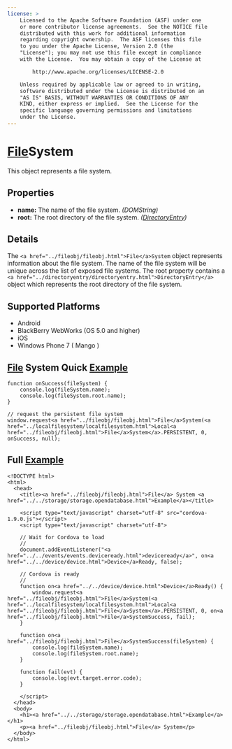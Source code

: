 ```yaml
---
license: >
    Licensed to the Apache Software Foundation (ASF) under one
    or more contributor license agreements.  See the NOTICE file
    distributed with this work for additional information
    regarding copyright ownership.  The ASF licenses this file
    to you under the Apache License, Version 2.0 (the
    "License"); you may not use this file except in compliance
    with the License.  You may obtain a copy of the License at

        http://www.apache.org/licenses/LICENSE-2.0

    Unless required by applicable law or agreed to in writing,
    software distributed under the License is distributed on an
    "AS IS" BASIS, WITHOUT WARRANTIES OR CONDITIONS OF ANY
    KIND, either express or implied.  See the License for the
    specific language governing permissions and limitations
    under the License.
---
```


<a href="../fileobj/fileobj.html">File</a>System
==========

This object represents a file system.

Properties
----------

- __name:__ The name of the file system. _(DOMString)_
- __root:__ The root directory of the file system. _(<a href="../directoryentry/directoryentry.html">DirectoryEntry</a>)_

Details
-------

The `<a href="../fileobj/fileobj.html">File</a>System` object represents information about the file system. The name of the file system will be unique across the list of exposed file systems.  The root property contains a `<a href="../directoryentry/directoryentry.html">DirectoryEntry</a>` object which represents the root directory of the file system.

Supported Platforms
-------------------

- Android
- BlackBerry WebWorks (OS 5.0 and higher)
- iOS
- Windows Phone 7 ( Mango )

<a href="../fileobj/fileobj.html">File</a> System Quick <a href="../../storage/storage.opendatabase.html">Example</a>
-------------------------

	function onSuccess(fileSystem) {
		console.log(fileSystem.name);
		console.log(fileSystem.root.name);
	}
	
	// request the persistent file system
	window.request<a href="../fileobj/fileobj.html">File</a>System(<a href="../localfilesystem/localfilesystem.html">Local<a href="../fileobj/fileobj.html">File</a>System</a>.PERSISTENT, 0, onSuccess, null);

Full <a href="../../storage/storage.opendatabase.html">Example</a>
------------

    <!DOCTYPE html>
    <html>
      <head>
        <title><a href="../fileobj/fileobj.html">File</a> System <a href="../../storage/storage.opendatabase.html">Example</a></title>

        <script type="text/javascript" charset="utf-8" src="cordova-1.9.0.js"></script>
        <script type="text/javascript" charset="utf-8">

        // Wait for Cordova to load
        //
        document.addEventListener("<a href="../../events/events.deviceready.html">deviceready</a>", on<a href="../../device/device.html">Device</a>Ready, false);

        // Cordova is ready
        //
        function on<a href="../../device/device.html">Device</a>Ready() {
			window.request<a href="../fileobj/fileobj.html">File</a>System(<a href="../localfilesystem/localfilesystem.html">Local<a href="../fileobj/fileobj.html">File</a>System</a>.PERSISTENT, 0, on<a href="../fileobj/fileobj.html">File</a>SystemSuccess, fail);
        }

		function on<a href="../fileobj/fileobj.html">File</a>SystemSuccess(fileSystem) {
			console.log(fileSystem.name);
			console.log(fileSystem.root.name);
		}
		
		function fail(evt) {
			console.log(evt.target.error.code);
		}
		
        </script>
      </head>
      <body>
        <h1><a href="../../storage/storage.opendatabase.html">Example</a></h1>
        <p><a href="../fileobj/fileobj.html">File</a> System</p>
      </body>
    </html>
